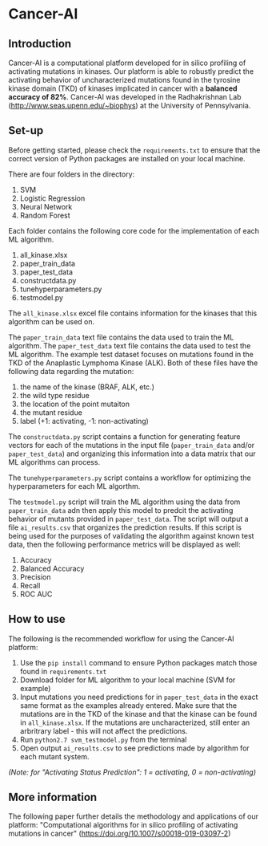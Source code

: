 # Cancer-AI

## Introduction 
Cancer-AI is a computational platform developed for in silico profiling of activating mutations in kinases. Our platform is able to robustly predict the activating behavior of uncharacterized mutations found in the tyrosine kinase domain (TKD) of kinases implicated in cancer with a **balanced accuracy of 82%**. Cancer-AI was developed in the Radhakrishnan Lab (http://www.seas.upenn.edu/~biophys) at the University of Pennsylvania. 

## Set-up  
Before getting started, please check the `requirements.txt` to ensure that the correct version of Python packages are installed on your local machine. 

There are four folders in the directory: 

1. SVM 
2. Logistic Regression
3. Neural Network
4. Random Forest 

Each folder contains the following core code for the implementation of each ML algorithm. 

1. all_kinase.xlsx 
2. paper_train_data
3. paper_test_data 
4. constructdata.py
5. tunehyperparameters.py
6. testmodel.py 

The `all_kinase.xlsx` excel file contains information for the kinases that this algorithm can be used on. 

The `paper_train_data` text file contains the data used to train the ML algorithm. The `paper_test_data` text file contains the data used to test the ML algorithm. The example test dataset focuses on mutations found in the TKD of the Anaplastic Lymphoma Kinase (ALK). Both of these files have the following data regarding the mutation: 

1. the name of the kinase (BRAF, ALK, etc.) 
2. the wild type residue
3. the location of the point mutaiton 
4. the mutant residue 
5. label (+1: activating, -1: non-activating) 

The `constructdata.py` script contains a function for generating feature vectors for each of the mutations in the input file (`paper_train_data` and/or `paper_test_data`) and organizing this information into a data matrix that our ML algorithms can process. 

The `tunehyperparameters.py` script contains a workflow for optimizing the hyperparameters for each ML algorthm. 

The `testmodel.py` script will train the ML algorithm using the data from `paper_train_data` adn then apply this model to predcit the activating behavior of mutants provided in `paper_test_data`. The script will output a file `ai_results.csv` that organizes the prediction results. If this script is being used for the purposes of validating the algorithm against known test data, then the following performance metrics will be displayed as well: 

1. Accuracy 
2. Balanced Accuracy 
3. Precision 
4. Recall 
5. ROC AUC 

## How to use

The following is the recommended workflow for using the Cancer-AI platform: 

1. Use the `pip install` command to ensure Python packages match those found in `requirements.txt` 
2. Download folder for ML algorithm to your local machine (SVM for example)
3. Input mutations you need predictions for in `paper_test_data` in the exact same format as the examples already entered. Make sure that the mutations are in the TKD of the kinase and that the kinase can be found in `all_kinase.xlsx`. If the mutations are uncharacterized, still enter an arbritrary label - this will not affect the predictions. 
4. Run `python2.7 svm_testmodel.py` from the terminal
5. Open output `ai_results.csv` to see predictions made by algorithm for each mutant system. 

*(Note: for "Activating Status Prediction": 1 = activating, 0  = non-activating)* 

## More information 
The following paper further details the methodology and applications of our platform: "Computational algorithms for in silico profiling of activating mutations in cancer" (https://doi.org/10.1007/s00018-019-03097-2) 


